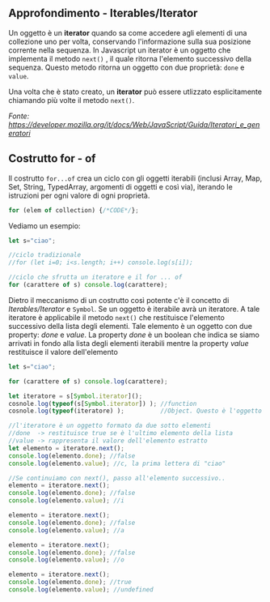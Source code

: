 ## Approfondimento - Iterables/Iterator

Un oggetto è un **iterator** quando sa come accedere agli elementi di una collezione uno per volta, conservando l'informazione sulla sua posizione corrente nella sequenza. In Javascript un iterator è un oggetto che implementa il metodo `next()` , il quale ritorna l'elemento successivo della sequenza. Questo metodo ritorna un oggetto con due proprietà: `done` e `value`.

Una volta che è stato creato, un **iterator** può essere utlizzato esplicitamente chiamando più volte il metodo `next()`.

*Fonte: https://developer.mozilla.org/it/docs/Web/JavaScript/Guida/Iteratori_e_generatori*

## Costrutto for - of

Il costrutto `for...of` crea un ciclo con gli oggetti iterabili (inclusi Array, Map, Set, String, TypedArray, argomenti di oggetti e così via), iterando le istruzioni per ogni valore di ogni proprietà.

```js
for (elem of collection) {/*CODE*/};
```

Vediamo un esempio:

```js
let s="ciao";

//ciclo tradizionale
//for (let i=0; i<s.length; i++) console.log(s[i]);

//ciclo che sfrutta un iteratore e il for ... of
for (carattere of s) console.log(carattere);
```

Dietro il meccanismo di un costrutto così potente c'è il concetto di *Iterables/Iterator* e `Symbol`.
Se un oggetto è iterabile avrà un iteratore. A tale iteratore è applicabile il metodo `next()` che restituisce l'elemento successivo della lista degli elementi. Tale elemento è un oggetto con due property: *done* e *value*. La property *done* è un boolean che indica se siamo arrivati in fondo alla lista degli elementi iterabili mentre la property *value* restituisce il valore dell'elemento

```js
let s="ciao";

for (carattere of s) console.log(carattere);

let iteratore = s[Symbol.iterator]();
cosnole.log(typeof(s[Symbol.iterator]) ); //function
cosnole.log(typeof(iteratore) );          //Object. Questo è l'oggetto iteratore  

//l'iteratore è un oggetto formato da due sotto elementi
//done  -> restituisce true se è l'ultimo elemento della lista
//value -> rappresenta il valore dell'elemento estratto
let elemento = iteratore.next();
console.log(elemento.done); //false
console.log(elemento.value); //c, la prima lettera di "ciao"

//Se continuiamo con next(), passo all'elemento successivo..
elemento = iteratore.next();
console.log(elemento.done); //false
console.log(elemento.value); //i

elemento = iteratore.next();
console.log(elemento.done); //false
console.log(elemento.value); //a

elemento = iteratore.next();
console.log(elemento.done); //false
console.log(elemento.value); //o

elemento = iteratore.next();
console.log(elemento.done); //true
console.log(elemento.value); //undefined
```

